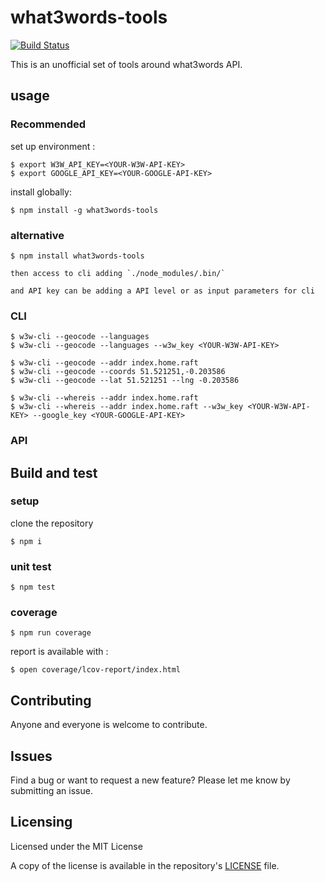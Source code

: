 # what3words-tools

[![Build Status](https://travis-ci.org/tsamaya/what3words-tools.svg?branch=develop)](https://travis-ci.org/tsamaya/what3words-tools)

This is an unofficial set of tools around what3words API.

## usage

### Recommended
set up environment :

    $ export W3W_API_KEY=<YOUR-W3W-API-KEY>
    $ export GOOGLE_API_KEY=<YOUR-GOOGLE-API-KEY>

install globally:

    $ npm install -g what3words-tools

### alternative

    $ npm install what3words-tools

    then access to cli adding `./node_modules/.bin/`

    and API key can be adding a API level or as input parameters for cli

### CLI

    $ w3w-cli --geocode --languages
    $ w3w-cli --geocode --languages --w3w_key <YOUR-W3W-API-KEY>

    $ w3w-cli --geocode --addr index.home.raft
    $ w3w-cli --geocode --coords 51.521251,-0.203586
    $ w3w-cli --geocode --lat 51.521251 --lng -0.203586

    $ w3w-cli --whereis --addr index.home.raft
    $ w3w-cli --whereis --addr index.home.raft --w3w_key <YOUR-W3W-API-KEY> --google_key <YOUR-GOOGLE-API-KEY>

### API



## Build and test

### setup

clone the repository

    $ npm i

### unit test

    $ npm test

### coverage

    $ npm run coverage

report is available with :

    $ open coverage/lcov-report/index.html

## Contributing

Anyone and everyone is welcome to contribute.

## Issues

Find a bug or want to request a new feature? Please let me know by submitting an issue.

## Licensing

Licensed under the MIT License

A copy of the license is available in the repository's [LICENSE](LICENSE) file.
